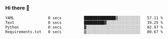 ### Hi there 👋

<!--START_SECTION:waka-->

```txt
YAML               0 secs          ██████████████▒░░░░░░░░░░   57.11 %
Text               0 secs          █████████▓░░░░░░░░░░░░░░░   39.25 %
Python             0 secs          ▓░░░░░░░░░░░░░░░░░░░░░░░░   02.97 %
Requirements.txt   0 secs          ▒░░░░░░░░░░░░░░░░░░░░░░░░   00.67 %
```

<!--END_SECTION:waka-->

<!--
**Jonas-VanHaeken/Jonas-VanHaeken** is a ✨ _special_ ✨ repository because its `README.md` (this file) appears on your GitHub profile.

Here are some ideas to get you started:

- 🔭 I’m currently working on ...
- 🌱 I’m currently learning ...
- 👯 I’m looking to collaborate on ...
- 🤔 I’m looking for help with ...
- 💬 Ask me about ...
- 📫 How to reach me: ...
- 😄 Pronouns: ...
- ⚡ Fun fact: ...
-->
